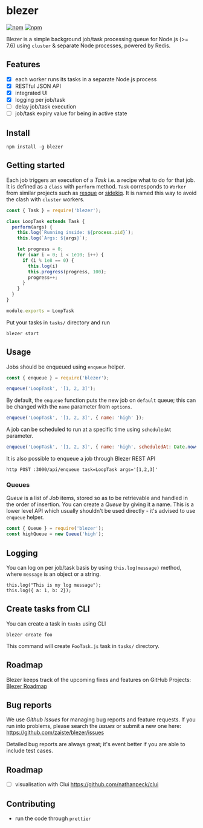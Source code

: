 # blezer 

[![npm](https://img.shields.io/npm/v/blezer.svg)](https://www.npmjs.com/package/blezer)
[![npm](https://img.shields.io/npm/dm/blezer.svg)](https://www.npmjs.com/package/blezer)

Blezer is a simple background job/task processing queue for Node.js (>= 7.6) using `cluster` & separate Node processes, powered by Redis.

## Features 

- [x] each worker runs its tasks in a separate Node.js process
- [x] RESTful JSON API
- [x] integrated UI
- [x] logging per job/task
- [ ] delay job/task execution
- [ ] job/task expiry value for being in active state

## Install

    npm install -g blezer

## Getting started 

Each job triggers an execution of a *Task* i.e. a recipe what to do for that job. It is defined as a `class` with `perform` method. `Task` corresponds to `Worker` from similar projects such as [resque][1] or [sidekiq][2]. It is named this way to avoid the clash with `cluster` workers.

```js
const { Task } = require('blezer');  

class LoopTask extends Task {
  perform(args) {
    this.log(`Running inside: ${process.pid}`);
    this.log(`Args: ${args}`);

    let progress = 0;
    for (var i = 0; i < 1e10; i++) {
      if (i % 1e8 == 0) {
        this.log(i)
        this.progress(progress, 100);
        progress++;
      }
    }
  }
}

module.exports = LoopTask
```

Put your tasks in `tasks/` directory and run

    blezer start

[1]: https://github.com/resque/resque
[2]: https://github.com/mperham/sidekiq


## Usage

Jobs should be enqueued using `enqueue` helper. 

```js
const { enqueue } = require('blezer');

enqueue('LoopTask', '[1, 2, 3]');
```

By default, the `enqueue` function puts the new job on `default` queue; this can be changed with the `name` parameter from `options`.

```js
enqueue('LoopTask', '[1, 2, 3]', { name: 'high' });
```

A job can be scheduled to run at a specific time using `scheduledAt` parameter.

```js
enqueue('LoopTask', '[1, 2, 3]', { name: 'high', scheduledAt: Date.now() + Sugar.Number.days(4) });
```

It is also possible to enqueue a job through Blezer REST API

    http POST :3000/api/enqueue task=LoopTask args='[1,2,3]'


### Queues

*Queue* is a list of *Job* items, stored so as to be retrievable and handled in the order of insertion. You can create a *Queue* by giving it a name. This is a lower level API which usually shouldn't be used directly - it's advised to use `enqueue` helper. 

```js
const { Queue } = require('blezer');
const highQueue = new Queue('high');
```

## Logging

You can log on per job/task basis by using `this.log(message)` method, where `message` is an object or a string.

```
this.log("This is my log message");
this.log({ a: 1, b: 2});
```

## Create tasks from CLI

You can create a task in `tasks` using CLI

```
blezer create foo
```

This command will create `FooTask.js` task in `tasks/` directory.

## Roadmap

Blezer keeps track of the upcoming fixes and features on GitHub Projects: [Blezer Roadmap](https://github.com/zaiste/blezer/projects/1)

## Bug reports

We use *Github Issues* for managing bug reports and feature requests. If you run
into problems, please search the *issues* or submit a new one here:
https://github.com/zaiste/blezer/issues

Detailed bug reports are always great; it's event better if you are able to
include test cases.

## Roadmap

- [ ] visualisation with Clui https://github.com/nathanpeck/clui

## Contributing

- run the code through `prettier`
